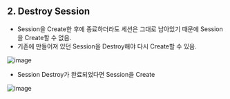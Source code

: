## 2. Destroy Session
- Session을 Create한 후에 종료하더라도 세션은 그대로 남아있기 때문에 Session을 Create할 수 없음.
- 기존에 만들어져 있던 Session을 Destroy해야 다시 Create할 수 있음.

![image](https://github.com/HanYooTae/Unreal-Game-Project1/assets/41534351/b532b3df-bb8d-4a96-b0f8-7e5e4b580614)

- Session Destroy가 완료되었다면 Session을 Create

![image](https://github.com/HanYooTae/Unreal-Game-Project1/assets/41534351/783570b5-779e-49a1-978c-12e354d98d19)
